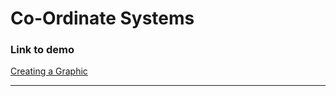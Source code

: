 # Co-Ordinate Systems

### Link to demo

[Creating a Graphic](https://edelprior.github.io/GenerativeCoding/02_shape/02_02/index.html)

---
